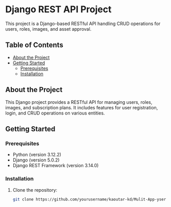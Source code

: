 # Django REST API Project

This project is a Django-based RESTful API handling CRUD operations for users, roles, images, and asset approval.

## Table of Contents

- [About the Project](#about-the-project)
- [Getting Started](#getting-started)
  - [Prerequisites](#prerequisites)
  - [Installation](#installation)

## About the Project

This Django project provides a RESTful API for managing users, roles, images, and subscription plans. It includes features for user registration, login, and CRUD operations on various entities.

## Getting Started

### Prerequisites

- Python (version 3.12.2)
- Django (version 5.0.2)
- Django REST Framework (version 3.14.0)

### Installation

1. Clone the repository:

   ```bash
   git clone https://github.com/yourusername/kaoutar-kd/Mulit-App-yser.git
